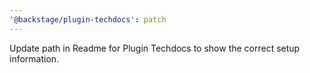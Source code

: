 ```yaml
---
'@backstage/plugin-techdocs': patch
---
```


Update path in Readme for Plugin Techdocs to show the correct setup information.
